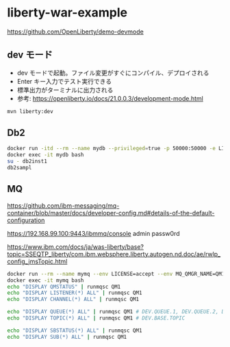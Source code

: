 # liberty-war-example

https://github.com/OpenLiberty/demo-devmode

## dev モード

- dev モードで起動。ファイル変更がすぐにコンパイル、デプロイされる
- Enter キー入力でテスト実行できる
- 標準出力がターミナルに出力される
- 参考: https://openliberty.io/docs/21.0.0.3/development-mode.html

```bash
mvn liberty:dev
```

## Db2

```bash
docker run -itd --rm --name mydb --privileged=true -p 50000:50000 -e LICENSE=accept -e DB2INST1_PASSWORD=passw0rd -e DBNAME=testdb ibmcom/db2:11.5.8.0
docker exec -it mydb bash
su - db2inst1
db2sampl
```

## MQ

https://github.com/ibm-messaging/mq-container/blob/master/docs/developer-config.md#details-of-the-default-configuration

https://192.168.99.100:9443/ibmmq/console
admin
passw0rd

https://www.ibm.com/docs/ja/was-liberty/base?topic=SSEQTP_liberty/com.ibm.websphere.liberty.autogen.nd.doc/ae/rwlp_config_jmsTopic.html

```bash
docker run --rm --name mymq --env LICENSE=accept --env MQ_QMGR_NAME=QM1 --publish 1414:1414 --publish 9443:9443 --detach ibmcom/mq
docker exec -it mymq bash
echo "DISPLAY QMSTATUS" | runmqsc QM1
echo "DISPLAY LISTENER(*) ALL" | runmqsc QM1
echo "DISPLAY CHANNEL(*) ALL" | runmqsc QM1

echo "DISPLAY QUEUE(*) ALL" | runmqsc QM1 # DEV.QUEUE.1, DEV.QUEUE.2, DEV.QUEUE.3
echo "DISPLAY TOPIC(*) ALL" | runmqsc QM1 # DEV.BASE.TOPIC

echo "DISPLAY SBSTATUS(*) ALL" | runmqsc QM1
echo "DISPLAY SUB(*) ALL" | runmqsc QM1
```
